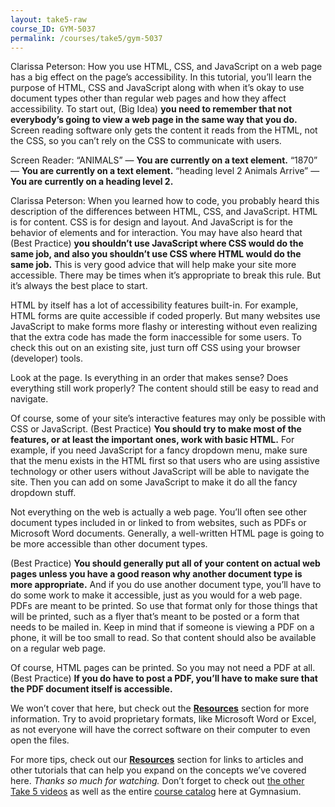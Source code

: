 ```yaml
---
layout: take5-raw
course_ID: GYM-5037
permalink: /courses/take5/gym-5037
---
```


Clarissa Peterson: How you use HTML, CSS, and JavaScript on a web page has a big effect on the page’s accessibility. In this tutorial, you’ll learn the purpose of HTML, CSS and JavaScript along with when it’s okay to use document types other than regular web pages and how they affect accessibility. To start out, (Big Idea) **you need to remember that not everybody’s going to view a web page in the same way that you do.** Screen reading software only gets the content it reads from the HTML, not the CSS, so you can’t rely on the CSS to communicate with users.

Screen Reader: “ANIMALS” — **You are currently on a text element.** “1870” — **You are currently on a text element.** “heading level 2 Animals Arrive” — **You are currently on a heading level 2.**

Clarissa Peterson: When you learned how to code, you probably heard this description of the differences between HTML, CSS, and JavaScript. HTML is for content. CSS is for design and layout. And JavaScript is for the behavior of elements and for interaction. You may have also heard that (Best Practice) **you shouldn’t use JavaScript where CSS would do the same job, and also you shouldn’t use CSS where HTML would do the same job.** This is very good advice that will help make your site more accessible. There may be times when it’s appropriate to break this rule. But it’s always the best place to start.

HTML by itself has a lot of accessibility features built-in. For example, HTML forms are quite accessible if coded properly. But many websites use JavaScript to make forms more flashy or interesting without even realizing that the extra code has made the form inaccessible for some users. To check this out on an existing site, just turn off CSS using your browser (developer) tools.

Look at the page. Is everything in an order that makes sense? Does everything still work properly? The content should still be easy to read and navigate.

Of course, some of your site’s interactive features may only be possible with CSS or JavaScript. (Best Practice) **You should try to make most of the features, or at least the important ones, work with basic HTML.** For example, if you need JavaScript for a fancy dropdown menu, make sure that the menu exists in the HTML first so that users who are using assistive technology or other users without JavaScript will be able to navigate the site. Then you can add on some JavaScript to make it do all the fancy dropdown stuff.

Not everything on the web is actually a web page. You’ll often see other document types included in or linked to from websites, such as PDFs or Microsoft Word documents. Generally, a well-written HTML page is going to be more accessible than other document types.

(Best Practice) **You should generally put all of your content on actual web pages unless you have a good reason why another document type is more appropriate.** And if you do use another document type, you’ll have to do some work to make it accessible, just as you would for a web page. PDFs are meant to be printed. So use that format only for those things that will be printed, such as a flyer that’s meant to be posted or a form that needs to be mailed in. Keep in mind that if someone is viewing a PDF on a phone, it will be too small to read. So that content should also be available on a regular web page.

Of course, HTML pages can be printed. So you may not need a PDF at all. (Best Practice) **If you do have to post a PDF, you’ll have to make sure that the PDF document itself is accessible.**

We won’t cover that here, but check out the [**Resources**](#tutorial-resources) section for more information. Try to avoid proprietary formats, like Microsoft Word or Excel, as not everyone will have the correct software on their computer to even open the files.

For more tips, check out our [**Resources**](#tutorial-resources) section for links to articles and other tutorials that can help you expand on the concepts we’ve covered here. *Thanks so much for watching.* Don’t forget to check out [the other Take 5 videos][1] as well as the entire [course catalog][2] here at Gymnasium.

[1]: https://thegymnasium.com/take5
[2]: https://thegymnasium.com/courses

